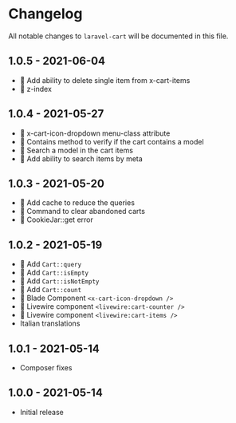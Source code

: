 # Changelog

All notable changes to `laravel-cart` will be documented in this file.

## 1.0.5 - 2021-06-04
- 💅 Add ability to delete single item from x-cart-items
- 🐛 z-index

## 1.0.4 - 2021-05-27
- 💅 x-cart-icon-dropdown menu-class attribute
- 💅 Contains method to verify if the cart contains a model
- 💅 Search a model in the cart items
- 💅 Add ability to search items by meta

## 1.0.3 - 2021-05-20
- 💅 Add cache to reduce the queries
- 💅 Command to clear abandoned carts
- 🐛 CookieJar::get error

## 1.0.2 - 2021-05-19 
- 💅 Add `Cart::query`
- 💅 Add `Cart::isEmpty`
- 💅 Add `Cart::isNotEmpty`
- 💅 Add `Cart::count`
- 💅 Blade Component `<x-cart-icon-dropdown />`
- 💅 Livewire component `<livewire:cart-counter />`
- 💅 Livewire component `<livewire:cart-items />`
- Italian translations

## 1.0.1 - 2021-05-14
- Composer fixes

## 1.0.0 - 2021-05-14
- Initial release
